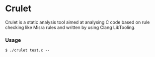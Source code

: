 # Crulet
Crulet is a static analysis tool aimed at analysing C code based on rule checking like Misra rules and written by using Clang LibTooling.

### Usage

```shell
$ ./crulet test.c --
```

